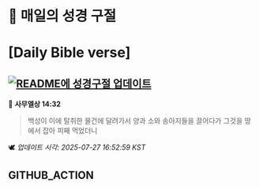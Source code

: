# 🙏 매일의 성경 구절
# [Daily Bible verse]
## [![README에 성경구절 업데이트](https://github.com/DONGSUKA/first_test/actions/workflows/update-readme-bible.yml/badge.svg)](https://github.com/DONGSUKA/first_test/actions/workflows/update-readme-bible.yml)
<!-- START_BIBLE_VERSE -->
📖 **사무엘상 14:32**
> 백성이 이에 탈취한 물건에 달려가서 양과 소와 송아지들을 끌어다가 그것을 땅에서 잡아 피째 먹었더니

🕊️ _업데이트 시각: 2025-07-27 16:52:59 KST_
  <!-- END_BIBLE_VERSE -->
## GITHUB_ACTION
